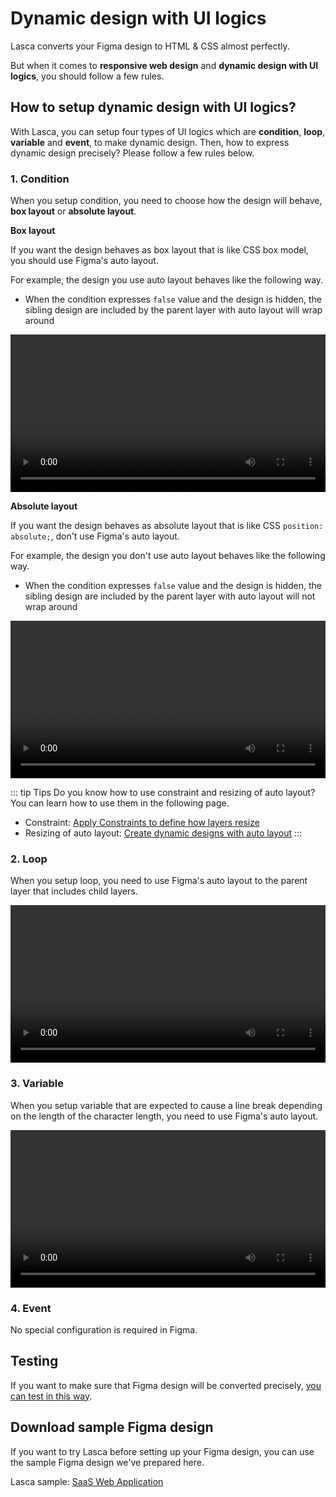 # Dynamic design with UI logics

Lasca converts your Figma design to HTML & CSS almost perfectly.

But when it comes to **responsive web design** and **dynamic design with UI logics**, you should follow a few rules.

## How to setup dynamic design with UI logics?

With Lasca, you can setup four types of UI logics which are **condition**, **loop**, **variable** and **event**, to make dynamic design. Then, how to express dynamic design precisely? Please follow a few rules below.

### 1. Condition

When you setup condition, you need to choose how the design will behave, **box layout** or **absolute layout**.

**Box layout**

If you want the design behaves as box layout that is like CSS box model, you should use Figma's auto layout.

For example, the design you use auto layout behaves like the following way.

- When the condition expresses `false` value and the design is hidden, the sibling design are included by the parent layer with auto layout will wrap around

<video width="100%" controls>
  <source src="/video/figma_condition_box_layout.mp4" type="video/mp4" />
</video>

**Absolute layout**

If you want the design behaves as absolute layout that is like CSS `position: absolute;`, don't use Figma's auto layout.

For example, the design you don't use auto layout behaves like the following way.

- When the condition expresses `false` value and the design is hidden, the sibling design are included by the parent layer with auto layout will not wrap around

<video width="100%" controls>
  <source src="/video/figma_condition_absolute.mp4" type="video/mp4" />
</video>

::: tip Tips
Do you know how to use constraint and resizing of auto layout? You can learn how to use them in the following page.

- Constraint: [Apply Constraints to define how layers resize](https://help.figma.com/hc/en-us/articles/360039957734-Apply-Constraints-to-define-how-layers-resize)
- Resizing of auto layout: [Create dynamic designs with auto layout](https://help.figma.com/hc/en-us/articles/360040451373-Create-dynamic-designs-with-auto-layout)
:::

### 2. Loop

When you setup loop, you need to use Figma's auto layout to the parent layer that includes child layers.

<video width="100%" controls>
  <source src="/video/figma_loop.mp4" type="video/mp4" />
</video>

### 3. Variable

When you setup variable that are expected to cause a line break depending on the length of the character length, you need to use Figma's auto layout.

<video width="100%" controls>
  <source src="/video/figma_variable.mp4" type="video/mp4" />
</video>

### 4. Event

No special configuration is required in Figma.

## Testing

If you want to make sure that Figma design will be converted precisely, [you can test in this way](/design/test.md).

## Download sample Figma design

If you want to try Lasca before setting up your Figma design, you can use the sample Figma design we've prepared here.

Lasca sample: [SaaS Web Application](https://www.figma.com/community/file/1020205831193643386)